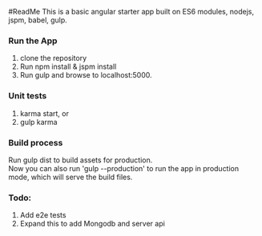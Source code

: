 #ReadMe
This is a basic angular starter app built on ES6 modules, nodejs, jspm, babel, gulp.

### Run the App
1. clone the repository
2. Run npm install & jspm install
3. Run gulp and browse to localhost:5000.

### Unit tests
1. karma start, or 
2. gulp karma 

### Build process
Run gulp dist to build assets for production.  
Now you can also run 'gulp --production' to run the app in production mode, which will serve the build files. 

### Todo: 
1. Add e2e tests
2. Expand this to add Mongodb and server api

